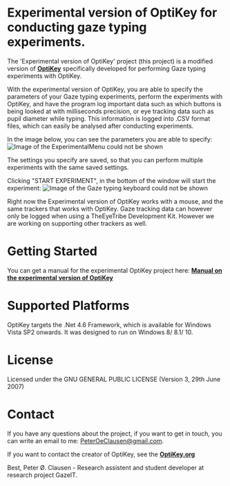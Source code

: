 # Experimental version of OptiKey for conducting gaze typing experiments.

The 'Experimental version of OptiKey' project (this project) is a modified version of [**OptiKey**](https://github.com/OptiKey/OptiKey/wiki) specifically developed for performing Gaze typing experiments with OptiKey.

With the experimental version of OptiKey, you are able to specify the parameters of your Gaze typing experiments, perform the experiments with OptiKey, and have the program log important data such as which buttons is being looked at with milliseconds precision, or eye tracking data such as pupil diameter while typing. This information is logged into .CSV format files, which can easily be analysed after conducting experiments.

In the image below, you can see the parameters you are able to specify:
![Image of the ExperimentalMenu could not be shown](https://github.com/PeterOeClausen/OptiKey/blob/master/Manual/ImagesForManual/ExperimentMenu.png "ExperimentalMenu")

The settings you specify are saved, so that you can perform multiple experiments with the same saved settings.

Clicking "START EXPERIMENT", in the bottom of the window will start the experiment:
![Image of the Gaze typing keyboard could not be shown](https://github.com/PeterOeClausen/OptiKey/blob/master/manual/ImagesForManual/TheKeyboard.png "The Gaze typing keyboard")

Right now the Experimental version of OptiKey works with a mouse, and the same trackers that works with OptiKey. Gaze tracking data can however only be logged when using a TheEyeTribe Development Kit. However we are working on supporting other trackers as well. 

# Getting Started

You can get a manual for the experimental OptiKey project here: [**Manual on the experimental version of OptiKey**](https://github.com/PeterOeClausen/OptiKey/raw/master/Manual/Manual%20on%20the%20experimental%20version%20of%20OptiKey.pdf)

# Supported Platforms

OptiKey targets the .Net 4.6 Framework, which is available for  Windows Vista SP2 onwards. It was designed to run on Windows 8/ 8.1/ 10.

# License

Licensed under the GNU GENERAL PUBLIC LICENSE (Version 3, 29th June 2007)

# Contact

If you have any questions about the project, if you want to get in touch, you can write an email to me: <PeterOeClausen@gmail.com>.

If you want to contact the creator of OptiKey, see the [**OptiKey.org**](https://github.com/OptiKey/OptiKey/wiki)

Best,
Peter Ø. Clausen - Research assistent and student developer at research project GazeIT.
